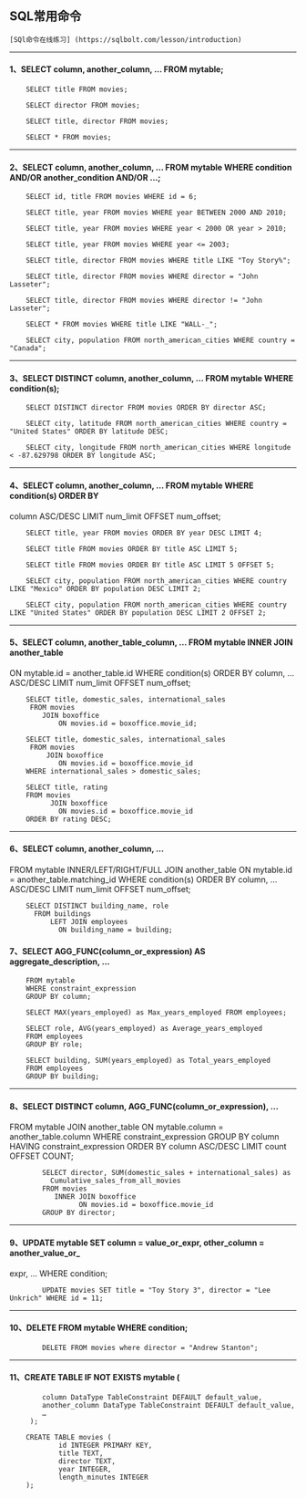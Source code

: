 ## SQL常用命令

	[SQl命令在线练习] (https://sqlbolt.com/lesson/introduction)

---
#### 1、SELECT column, another_column, … FROM mytable;

    	SELECT title FROM movies;

	 	SELECT director FROM movies;

	 	SELECT title, director FROM movies;

		SELECT * FROM movies;

---
#### 2、SELECT column, another_column, … FROM mytable WHERE condition AND/OR another_condition AND/OR …;

    	SELECT id, title FROM movies WHERE id = 6;

   		SELECT title, year FROM movies WHERE year BETWEEN 2000 AND 2010;

   		SELECT title, year FROM movies WHERE year < 2000 OR year > 2010;

   		SELECT title, year FROM movies WHERE year <= 2003;

   		SELECT title, director FROM movies WHERE title LIKE "Toy Story%";

   		SELECT title, director FROM movies WHERE director = "John Lasseter";

   		SELECT title, director FROM movies WHERE director != "John Lasseter";

   		SELECT * FROM movies WHERE title LIKE "WALL-_";

   		SELECT city, population FROM north_american_cities WHERE country = "Canada";


---
#### 3、SELECT DISTINCT column, another_column, … FROM mytable WHERE condition(s);

    	SELECT DISTINCT director FROM movies ORDER BY director ASC;

   		SELECT city, latitude FROM north_american_cities WHERE country = "United States" ORDER BY latitude DESC;

   		SELECT city, longitude FROM north_american_cities WHERE longitude < -87.629798 ORDER BY longitude ASC;


---
#### 4、SELECT column, another_column, … FROM mytable WHERE condition(s) ORDER BY 
column ASC/DESC LIMIT num_limit OFFSET num_offset;

   		SELECT title, year FROM movies ORDER BY year DESC LIMIT 4;

   		SELECT title FROM movies ORDER BY title ASC LIMIT 5;

   		SELECT title FROM movies ORDER BY title ASC LIMIT 5 OFFSET 5;

   		SELECT city, population FROM north_american_cities WHERE country LIKE "Mexico" ORDER BY population DESC LIMIT 2;

   		SELECT city, population FROM north_american_cities WHERE country LIKE "United States" ORDER BY population DESC LIMIT 2 OFFSET 2;

---
#### 5、SELECT column, another_table_column, … FROM mytable INNER JOIN another_table 
ON mytable.id = another_table.id WHERE condition(s) ORDER BY column, … ASC/DESC LIMIT num_limit OFFSET num_offset;

   		SELECT title, domestic_sales, international_sales 
   		 FROM movies 
    		JOIN boxoffice
    	 		ON movies.id = boxoffice.movie_id;

    	SELECT title, domestic_sales, international_sales
		 FROM movies
			 JOIN boxoffice
			    ON movies.id = boxoffice.movie_id
		WHERE international_sales > domestic_sales;

		SELECT title, rating
		FROM movies
			  JOIN boxoffice
			    ON movies.id = boxoffice.movie_id
		ORDER BY rating DESC;


---
#### 6、SELECT column, another_column, …
FROM mytable
INNER/LEFT/RIGHT/FULL JOIN another_table 
			  ON mytable.id = another_table.matching_id
WHERE condition(s)
ORDER BY column, … ASC/DESC
LIMIT num_limit OFFSET num_offset;

   		SELECT DISTINCT building_name, role 
		  FROM buildings 
			  LEFT JOIN employees
			    ON building_name = building;

#### 7、SELECT AGG_FUNC(column_or_expression) AS aggregate_description, …
	    FROM mytable
	    WHERE constraint_expression
	    GROUP BY column;	

   		SELECT MAX(years_employed) as Max_years_employed FROM employees;

   		SELECT role, AVG(years_employed) as Average_years_employed
		FROM employees
		GROUP BY role;

		SELECT building, SUM(years_employed) as Total_years_employed
		FROM employees
		GROUP BY building;

---
#### 8、SELECT DISTINCT column, AGG_FUNC(column_or_expression), …
FROM mytable
JOIN another_table
	 ON mytable.column = another_table.column
WHERE constraint_expression
GROUP BY column
HAVING constraint_expression
ORDER BY column ASC/DESC
LIMIT count OFFSET COUNT;	

    		SELECT director, SUM(domestic_sales + international_sales) as 
              Cumulative_sales_from_all_movies
		    FROM movies
		       INNER JOIN boxoffice
			         ON movies.id = boxoffice.movie_id
		    GROUP BY director;	 


---
#### 9、UPDATE mytable SET column = value_or_expr, other_column = another_value_or_
expr, … WHERE condition;

    		UPDATE movies SET title = "Toy Story 3", director = "Lee Unkrich" WHERE id = 11;


---
#### 10、DELETE FROM mytable WHERE condition;

			DELETE FROM movies where director = "Andrew Stanton";


   		
---
#### 11、CREATE TABLE IF NOT EXISTS mytable (
		    column DataType TableConstraint DEFAULT default_value,
		    another_column DataType TableConstraint DEFAULT default_value,
		    …
		 );

		CREATE TABLE movies (
			    id INTEGER PRIMARY KEY,
			    title TEXT,
			    director TEXT,
			    year INTEGER, 
			    length_minutes INTEGER
		);










